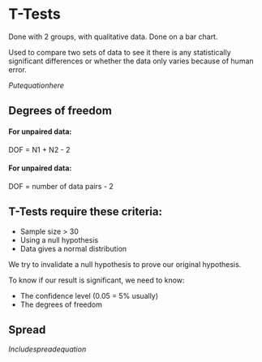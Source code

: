 # T-Tests

Done with 2 groups, with qualitative data. Done on a bar chart.

Used to compare two sets of data to see it there is any statistically significant differences or whether the data only varies because of human error.

$Put equation here$

## Degrees of freedom

#### For unpaired data:

DOF = N1 + N2 - 2

#### For unpaired data:

DOF = number of data pairs - 2

## T-Tests require these criteria:

* Sample size > 30
* Using a null hypothesis
* Data gives a normal distribution

We try to invalidate a null hypothesis to prove our original hypothesis.

To know if our result is significant, we need to know:

* The confidence level (0.05 = 5% usually)
* The degrees of freedom

## Spread

$Include spread equation$